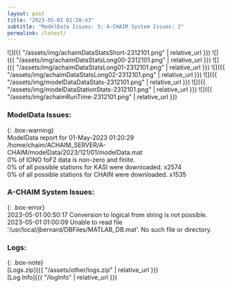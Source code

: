 ```yaml
---
layout: post
title: "2023-05-01 01:20:43"
subtitle: "ModelData Issues: 3; A-CHAIM System Issues: 2"
permalink: /latest/
---
```


![]({{ "/assets/img/achaimDataStatsShort-2312101.png" | relative_url }})
![]({{ "/assets/img/achaimDataStatsLong00-2312101.png" | relative_url }})
![]({{ "/assets/img/achaimDataStatsLong01-2312101.png" | relative_url }})
![]({{ "/assets/img/achaimDataStatsLong02-2312101.png" | relative_url }})
![]({{ "/assets/img/modelDataDataStats-2312101.png" | relative_url }})
![]({{ "/assets/img/modelDataStationStats-2312101.png" | relative_url }})
![]({{ "/assets/img/achaimRunTime-2312101.png" | relative_url }})


### ModelData Issues:  
  
{: .box-warning}  
 ModelData report for 01-May-2023 01:20:29   
 /home/chaim/ACHAIM_SERVER/A-CHAIM/modelData/2023/121/01/modelData.mat   
 0% of IONO foF2 data is non-zero and finite.   
 0% of all possible stations for KASI were downloaded. x2574   
 0% of all possible stations for CHAIN were downloaded. x1535   
  
### A-CHAIM System Issues:  
  
{: .box-error}  
2023-05-01 00:50:17 Conversion to logical from string is not possible.  
2023-05-01 01:00:09 Unable to read file '/usr/local/jbernard/DBFiles/MATLAB_DB.mat'. No such file or directory.  

### Logs:  
  
{: .box-note}  
[Logs.zip]({{ "/assets/other/logs.zip" | relative_url }})  
[Log Info]({{ "/logInfo" | relative_url }})  

